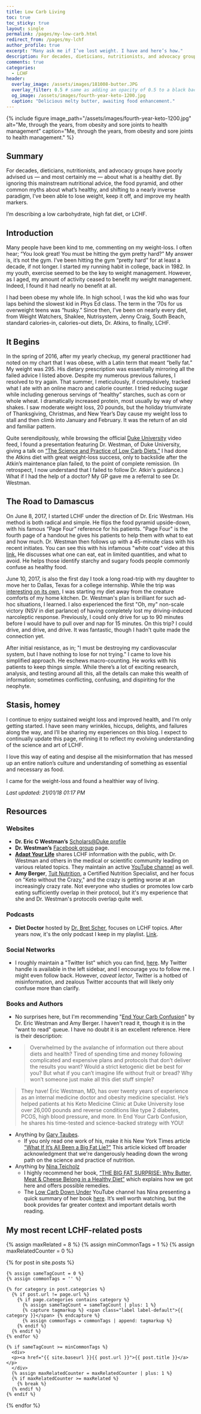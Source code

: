 ```yaml
---
title: Low Carb Living
toc: true
toc_sticky: true
layout: single 
permalink: /pages/my-low-carb.html
redirect_from: /pages/my-lchf
author_profile: true
excerpt: "Many ask me if I’ve lost weight. I have and here’s how."
description: For decades, dieticians, nutritionists, and advocacy groups have poorly advised us &mdash; and most certainly me &mdash; about what is a healthy diet. By ignoring this mainstream nutritional advice, the food pyramid, and other common myths about what’s healthy, and shifting to a nearly inverse paradigm, I’ve been able to lose weight, keep it off, and improve my health markers.
comments: true
categories:
  - LCHF
header:
  overlay_image: /assets/images/181008-butter.JPG
  overlay_filter: 0.5 # same as adding an opacity of 0.5 to a black background
  og_image: /assets/images/fourth-year-keto-1200.jpg
  caption: "Delicious melty butter, awaiting food enhancement."
---
```


{% include figure image_path="/assets/images/fourth-year-keto-1200.jpg" alt="Me, through the years, from obesity and sore joints to health management" caption="Me, through the years, from obesity and sore joints to health management." %}

## Summary

For decades, dieticians, nutritionists, and advocacy groups have poorly advised us &mdash; and most certainly me &mdash; about what is a healthy diet. By ignoring this mainstream nutritional advice, the food pyramid, and other common myths about what’s healthy, and shifting to a nearly inverse paradigm, I’ve been able to lose weight, keep it off, and improve my health markers. 

I’m describing a low carbohydrate, high fat diet, or LCHF.

## Introduction

Many people have been kind to me, commenting on my weight-loss. I often hear; “You look great! You must be hitting the gym pretty hard?” My answer is, it’s not the gym. I’ve been hitting the gym “pretty hard” for at least a decade, if not longer. I started my running habit in college, back in 1982. In my youth, exercise seemed to be the key to weight management. However, as I aged, my amount of activity ceased to benefit my weight management. Indeed, I found it had nearly no benefit at all.

I had been obese my whole life. In high school, I was the kid who was four laps behind the slowest kid in Phys Ed class. The term in the ’70s for us overweight teens was “husky.” Since then, I’ve been on nearly every diet, from Weight Watchers, Shaklee, Nutrisystem, Jenny Craig, South Beach, standard calories-in, calories-out diets, Dr. Atkins, to finally, LCHF. 

## It Begins

In the spring of 2016, after my yearly checkup, my general practitioner had noted on my chart that I was obese, with a Latin term that meant “belly fat.” My weight was 295. His dietary prescription was essentially mirroring all the failed advice I listed above. Despite my numerous previous failures, I resolved to try again. That summer, I meticulously, if compulsively, tracked what I ate with an online macro and calorie counter. I tried reducing sugar while including generous servings of “healthy” starches, such as corn or whole wheat. I dramatically increased protein, most usually by way of whey shakes. I saw moderate weight loss, 20 pounds, but the holiday triumvirate of Thanksgiving, Christmas, and New Year’s Day cause my weight loss to stall and then climb into January and February. It was the return of an old and familiar pattern.

Quite serendipitously, while browsing the official [Duke University](https://www.youtube.com/user/Duke "Duke University YouTube video channel") video feed, I found a presentation featuring Dr. Westman, of Duke University, giving a talk on [“The Science and Practice of Low Carb Diets.”](https://www.youtube.com/watch?v=toLvGpk3HLE "Dr. Westman presents on LCHF") I had done the Atkins diet with great weight-loss success, only to backslide after the Atkin’s maintenance plan failed, to the point of complete remission. (In retrospect, I now understand that I failed to follow Dr. Atkin's guidance.) What if I had the help of a doctor? My GP gave me a referral to see Dr. Westman.

## The Road to Damascus

On June 8, 2017, I started LCHF under the direction of Dr. Eric Westman. His method is both radical and simple. He flips the food pyramid upside-down, with his famous “Page Four” reference for his patients. "Page Four" is the fourth page of a handout he gives his patients to help them with what to eat and how much. Dr. Westman then follows up with a 45-minute class with his recent initiates. You can see this with his infamous "white coat" video at this <a href="https://www.youtube.com/watch?v=oNZsfluh0Uo">link.</a> He discusses what one can eat, eat in limited quantities, and what to avoid. He helps those identify starchy and sugary foods people commonly confuse as healthy food.

June 10, 2017, is also the first day I took a long road-trip with my daughter to move her to Dallas, Texas for a college internship. While the trip was <a href="https://www.facebook.com/notes/10160461453807166/">interesting on its own</a>, I was starting my diet away from the creature comforts of my home kitchen. Dr. Westman's plan is brilliant for such ad-hoc situations, I learned. I also experienced the first "Oh, my" non-scale victory (NSV in diet parlance) of having completely lost my driving-induced narcoleptic response. Previously, I could only drive for up to 90 minutes before I would have to pull over and nap for 15 minutes. On this trip? I could drive, and drive, and drive. It was fantastic, though I hadn't quite made the connection yet. 

After initial resistance, as in; "I must be destroying my cardiovascular system, but I have nothing to lose for not trying." I came to love his simplified approach. He eschews macro-counting. He works with his patients to keep things simple. While there’s a lot of exciting research, analysis, and testing around all this, all the details can make this wealth of information; sometimes conflicting, confusing, and dispiriting for the neophyte.

## Stasis, homey

I continue to enjoy sustained weight loss and improved health, and I’m only getting started. I have seen many wrinkles, hiccups, delights, and failures along the way, and I’ll be sharing my experiences on this blog. I expect to continually update this page, refining it to reflect my evolving understanding of the science and art of LCHF.

I love this way of eating and despise all the misinformation that has messed up an entire nation’s culture and understanding of something as essential and necessary as food.

I came for the weight-loss and found a healthier way of living.

*Last updated: 21/01/18 01:17 PM*

## Resources

### Websites

* **Dr. Eric C Westman’s** [ Scholars@Duke profile ](https://scholars.duke.edu/person/ewestman "Dr. Westman’s Scholars at Duke profile page")
* **Dr. Westman’s** [Facebook group](https://www.facebook.com/groups/DukeLowCarbSupportGroup "Dr. Westman’s facebook group page") page.
* [**Adapt Your Life**](https://www.adaptyourlife.com "Adapt Your Life weblink") shares LCHF information with the public, with Dr. Westman and others in the medical or scientific community leading on various related topics. They maintain an active [YouTube channel](https://www.youtube.com/channel/UCni9TCw0YPwTdu7BYF3j0Eg "Ask Adapt YouTube video channel.") as well.
* **Amy Berger**, [Tuit Nutrition](http://www.tuitnutrition.com "Amy Berger's website"), a Certified Nutrition Specialist, and her focus on "Keto without the Crazy," and the crazy is getting worse at an increasingly crazy rate. Not everyone who studies or promotes low carb eating sufficiently overlap in their protocol, but it's my experience that she and Dr. Westman's protocols overlap quite well.

### Podcasts

* **Diet Doctor** hosted by [Dr. Bret Scher](https://www.dietdoctor.com/authors/dr-bret-scher "Dr. Bret Scher’s bio page on DietDoctor.com"), focuses on LCHF topics. After years now, it's the only podcast I keep in my playlist. <a href="https://www.dietdoctor.com/podcast">Link</a>.  

### Social Networks

* I roughly maintain a "Twitter list" which you can find, <a href="https://twitter.com/i/lists/965948026517901312">here</a>. My Twitter handle is available in the left sidebar, and I encourage you to follow me. I might even follow back. However, *caveat lector*, Twitter is a hotbed of misinformation, and zealous Twitter accounts that will likely only confuse more than clarify.

### Books and Authors

* No surprises here, but I'm recommending "<a href="https://www.amazon.com/gp/product/1628604298/ref=ppx_yo_dt_b_asin_title_o08_s00?ie=UTF8&psc=1">End Your Carb Confusion</a>" by Dr. Eric Westman and Amy Berger. I haven't read it, though it is in the "want to read" queue. I have no doubt it is an excellent reference. Here is their description:
* > Overwhelmed by the avalanche of information out there about diets and health? Tired of spending time and money following complicated and expensive plans and protocols that don’t deliver the results you want? Would a strict ketogenic diet be best for you? But what if you can’t imagine life without fruit or bread? Why won’t someone just make all this diet stuff simple?
> 
> They have! Eric Westman, MD, has over twenty years of experience as an internal medicine doctor and obesity medicine specialist. He’s helped patients at his Keto Medicine Clinic at Duke University lose over 26,000 pounds and reverse conditions like type 2 diabetes, PCOS, high blood pressure, and more. In End Your Carb Confusion, he shares his time-tested and science-backed strategy with YOU! 

* Anything by [Gary Taubes](http://garytaubes.com/ "Gary Taubes’ website").
  *  If you only read one work of his, make it his New York Times article ["What If It’s All Been a Big Fat Lie?"](https://www.nytimes.com/2002/07/07/magazine/what-if-it-s-all-been-a-big-fat-lie.html "Gary Taubes’ launching salvo against the standard American diet") This article kicked off broader acknowledgment that we're dangerously heading down the wrong path on the science and practice of nutrition.
* Anything by [Nina Teicholz](https://ninateicholz.com/ "Nina Teicholz’s website")
  * I highly recommend her book, [“THE BIG FAT SURPRISE; Why Butter, Meat & Cheese Belong in a Healthy Diet”](https://thebigfatsurprise.com/ "website for her Big Fat Surprise book") which explains how we got here and offers possible remedies.
  * The [Low Carb Down Under](https://www.youtube.com/channel/UCcTTiHZtNpiqD2EubIO5HFw "The Low Carb Down Under YouTube Channel") YouTube channel has Nina presenting a quick summary of her book [here](https://www.youtube.com/watch?v=Q2UnOryQiIY "Nina Teicholz presenting on vegetable fats"). It’s well worth watching, but the book provides far greater context and important details worth reading.

## My most recent LCHF-related posts

<div class="relatedPosts">
  
{% assign maxRelated = 8 %}
{% assign minCommonTags =  1 %}
{% assign maxRelatedCounter = 0 %}

{% for post in site.posts %}

    {% assign sameTagCount = 0 %}
    {% assign commonTags = '' %}

    {% for category in post.categories %}
      {% if post.url != page.url %}
        {% if page.categories contains category %}
          {% assign sameTagCount = sameTagCount | plus: 1 %}
          {% capture tagmarkup %} <span class="label label-default">{{ category }}</span> {% endcapture %}
          {% assign commonTags = commonTags | append: tagmarkup %}
        {% endif %}
      {% endif %}
    {% endfor %}

    {% if sameTagCount >= minCommonTags %}
      <div>
      <p><a href="{{ site.baseurl }}{{ post.url }}">{{ post.title }}</a></p>
      </div>
      {% assign maxRelatedCounter = maxRelatedCounter | plus: 1 %}
      {% if maxRelatedCounter >= maxRelated %}
        {% break %}
      {% endif %}
    {% endif %}

  {% endfor %}

</div>
